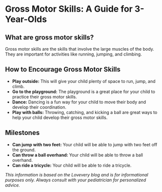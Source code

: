 # Gross Motor Skills: A Guide for 3-Year-Olds

## What are gross motor skills?

Gross motor skills are the skills that involve the large muscles of the body. They are important for activities like running, jumping, and climbing.

## How to Encourage Gross Motor Skills

*   **Play outside:** This will give your child plenty of space to run, jump, and climb.
*   **Go to the playground:** The playground is a great place for your child to practice their gross motor skills.
*   **Dance:** Dancing is a fun way for your child to move their body and develop their coordination.
*   **Play with balls:** Throwing, catching, and kicking a ball are great ways to help your child develop their gross motor skills.

## Milestones

*   **Can jump with two feet:** Your child will be able to jump with two feet off the ground.
*   **Can throw a ball overhand:** Your child will be able to throw a ball overhand.
*   **Can ride a tricycle:** Your child will be able to ride a tricycle.

*This information is based on the Lovevery blog and is for informational purposes only. Always consult with your pediatrician for personalized advice.*
